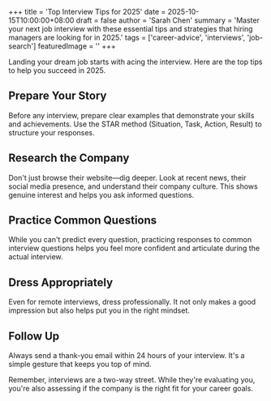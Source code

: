 +++
title = 'Top Interview Tips for 2025'
date = 2025-10-15T10:00:00+08:00
draft = false
author = 'Sarah Chen'
summary = 'Master your next job interview with these essential tips and strategies that hiring managers are looking for in 2025.'
tags = ['career-advice', 'interviews', 'job-search']
featuredImage = ''
+++

Landing your dream job starts with acing the interview. Here are the top tips to help you succeed in 2025.

## Prepare Your Story

Before any interview, prepare clear examples that demonstrate your skills and achievements. Use the STAR method (Situation, Task, Action, Result) to structure your responses.

## Research the Company

Don't just browse their website—dig deeper. Look at recent news, their social media presence, and understand their company culture. This shows genuine interest and helps you ask informed questions.

## Practice Common Questions

While you can't predict every question, practicing responses to common interview questions helps you feel more confident and articulate during the actual interview.

## Dress Appropriately

Even for remote interviews, dress professionally. It not only makes a good impression but also helps put you in the right mindset.

## Follow Up

Always send a thank-you email within 24 hours of your interview. It's a simple gesture that keeps you top of mind.

Remember, interviews are a two-way street. While they're evaluating you, you're also assessing if the company is the right fit for your career goals.

